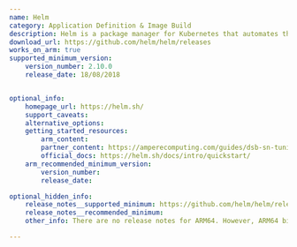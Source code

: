 ```yaml
---
name: Helm
category: Application Definition & Image Build
description: Helm is a package manager for Kubernetes that automates the creation, packaging, configuration, and deployment of Kubernetes applications.
download_url: https://github.com/helm/helm/releases
works_on_arm: true
supported_minimum_version:
    version_number: 2.10.0
    release_date: 18/08/2018


optional_info:
    homepage_url: https://helm.sh/
    support_caveats:
    alternative_options:
    getting_started_resources:
        arm_content:
        partner_content: https://amperecomputing.com/guides/dsb-sn-tuning-guide/dsb-sn-tuning-setting-up-kubernetes
        official_docs: https://helm.sh/docs/intro/quickstart/
    arm_recommended_minimum_version:
        version_number:
        release_date:

optional_hidden_info:
    release_notes__supported_minimum: https://github.com/helm/helm/releases/tag/v2.10.0
    release_notes__recommended_minimum:
    other_info: There are no release notes for ARM64. However, ARM64 binaries are published from v2.10.0 release.

---
```

